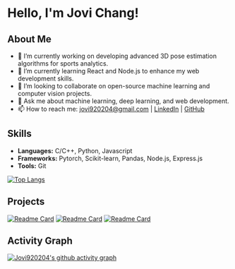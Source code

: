 # Hello, I'm Jovi Chang!
## About Me
- 🔭 I’m currently working on developing advanced 3D pose estimation algorithms for sports analytics.
- 🌱 I’m currently learning React and Node.js to enhance my web development skills.
- 👯 I’m looking to collaborate on open-source machine learning and computer vision projects.
- 💬 Ask me about machine learning, deep learning, and web development.
- 📫 How to reach me: [jovi920204@gmail.com](mailto:jovi920204@gmail.com) | [LinkedIn](https://linkedin.com/in/jui-lin-chang) | [GitHub](https://github.com/jovi920204)

## Skills
- **Languages:** C/C++, Python, Javascript
- **Frameworks:** Pytorch, Scikit-learn, Pandas, Node.js, Express.js
- **Tools:** Git

[![Top Langs](https://github-readme-stats.vercel.app/api/top-langs/?username=jovi920204&layout=donut&theme=shadow_blue&hide=ASP.NET)](https://github.com/anuraghazra/github-readme-stats)

## Projects
[![Readme Card](https://github-readme-stats.vercel.app/api/pin/?username=jovi920204&repo=Malware-Classification-with-Deep-and-Machine-Learning)](https://github.com/anuraghazra/github-readme-stats)
[![Readme Card](https://github-readme-stats.vercel.app/api/pin/?username=jovi920204&repo=Printer-Account-Management-System)](https://github.com/anuraghazra/github-readme-stats)
[![Readme Card](https://github-readme-stats.vercel.app/api/pin/?username=jovi920204&repo=Syntax-Analyzer
)](https://github.com/anuraghazra/github-readme-stats)

## Activity Graph
[![Jovi920204's github activity graph](https://github-readme-activity-graph.vercel.app/graph?username=jovi920204&bg_color=FFFFFF&line=96B6C5&color=352F44&area_color=ADC4CE&area=true)](https://github.com/ashutosh00710/github-readme-activity-graph)
<!-- https://github.com/Ashutosh00710/github-readme-activity-graph -->
